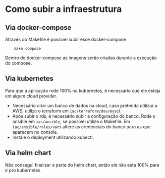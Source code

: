 # Como subir a infraestrutura

## Via docker-compose

Através do Makefile é possível subir esse docker-compose

```
    make compose
```

Dentro do docker-compose as imagens serão criadas durante a execução do compose.

## Via kubernetes

Para que a aplicação rode 100% no kubernetes, é necessário que ele esteja em algum cloud provider.

- Necessário criar um banco de dados na cloud, caso pretenda utilizar a AWS, utilize o terraform em `iac/terraform/dev/mysql`
- Após subir o rds, é necessário subir a configuração do banco. Rode o ansible em `iac/ansible`, se possível utilize o Makefile. Em `iac/ansible/roles/vars` altere as credenciais do banco para as que aparecem no console. 
- Instale o deployment utilizando kubectl.

## Via helm chart

Não consegui finalizar a parte do helm chart, então ele não esta 100% para ir pro kubernetes.